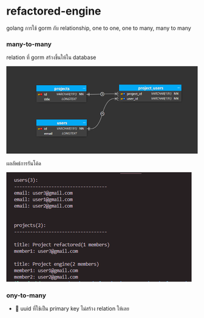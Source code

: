 # refactored-engine
golang การใช้ gorm กับ relationship, one to one, one to many, many to many


### many-to-many
relation ที่ gorm สร้างขึ้นให้ใน database

![![Alt text](2023-10-17_065412.png)](https://github.com/ilmsg/refactored-engine/blob/main/images/2023-10-17_065412.png?raw=true)


ผลลัพธ์การรันโค้ด

![![Alt text](2023-10-24_061018.png)](https://github.com/ilmsg/refactored-engine/blob/main/images/2023-10-24_161018.png?raw=true)


### ony-to-many

- 🐛 uuid ที่ใช้เป็น primary key ไม่สร้าง relation ให้เลย
